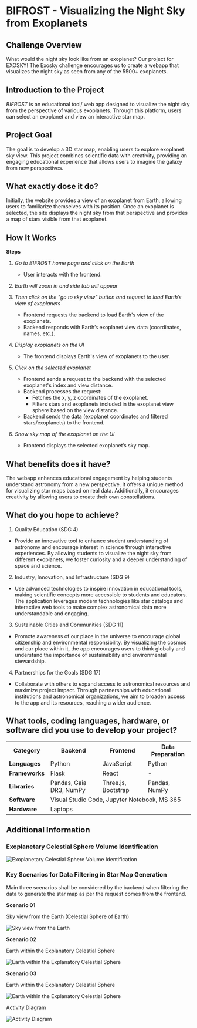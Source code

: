 # BIFROST - Visualizing the Night Sky from Exoplanets

## Challenge Overview
What would the night sky look like from an exoplanet? Our project for EXOSKY! The Exosky challenge encourages us to create a webapp that visualizes the night sky as seen from any of the 5500+ exoplanets.

## Introduction to the Project
*BIFROST* is an educational tool/ web app designed to visualize the night sky from the perspective of various exoplanets. Through this platform, users can select an exoplanet and view an interactive star map.

## Project Goal
The goal is to develop a 3D star map, enabling users to explore exoplanet sky view. This project combines scientific data with creativity, providing an engaging educational experience that allows users to imagine the galaxy from new perspectives.

## What exactly dose it do?
Initially, the website provides a view of an exoplanet from Earth, allowing users to familiarize themselves with its position. Once an exoplanet is selected, the site displays the night sky from that perspective and provides a map of stars visible from that exoplanet.

## How It Works

**Steps**

1. *Go to BIFROST home page and click on the Earth*
   - User interacts with the frontend.

2. *Earth will zoom in and side tab will appear*
   
2. *Then click on the "go to sky view" button and request to load Earth’s view of exoplanets*
   - Frontend requests the backend to load Earth's view of the exoplanets.
   - Backend responds with Earth’s exoplanet view data (coordinates, names, etc.).

3. *Display exoplanets on the UI*
   - The frontend displays Earth's view of exoplanets to the user.

4. *Click on the selected exoplanet*
   - Frontend sends a request to the backend with the selected exoplanet's index and view distance.
   - Backend processes the request:
     - Fetches the x, y, z coordinates of the exoplanet.
     - Filters stars and exoplanets included in the exoplanet view sphere based on the view distance.
   - Backend sends the data (exoplanet coordinates and filtered stars/exoplanets) to the frontend.

5. *Show sky map of the exoplanet on the UI*
   - Frontend displays the selected exoplanet’s sky map.

## What benefits does it have?
The webapp enhances educational engagement by helping students understand astronomy from a new perspective. It offers a unique method for visualizing star maps based on real data. Additionally, it encourages creativity by allowing users to create their own constellations.

## What do you hope to achieve?

1. Quality Education (SDG 4)
- Provide an innovative tool to enhance student understanding of astronomy and encourage interest in science through interactive experiences. By allowing students to visualize the night sky from different exoplanets, we foster curiosity and a deeper understanding of space and science.

2. Industry, Innovation, and Infrastructure (SDG 9)
- Use advanced technologies to inspire innovation in educational tools, making scientific concepts more accessible to students and educators. The application leverages modern technologies like star catalogs and interactive web tools to make complex astronomical data more understandable and engaging.

3. Sustainable Cities and Communities (SDG 11)
- Promote awareness of our place in the universe to encourage global citizenship and environmental responsibility. By visualizing the cosmos and our place within it, the app encourages users to think globally and understand the importance of sustainability and environmental stewardship.

4. Partnerships for the Goals (SDG 17)
- Collaborate with others to expand access to astronomical resources and maximize project impact. Through partnerships with educational institutions and astronomical organizations, we aim to broaden access to the app and its resources, reaching a wider audience.

## What tools, coding languages, hardware, or software did you use to develop your project?

<table>
  <tr>
    <th>Category</th>
    <th>Backend</th>
    <th>Frontend</th>
    <th>Data Preparation</th>
  </tr>
  <tr>
    <td><strong>Languages</strong></td>
    <td>Python</td>
    <td>JavaScript</td>
    <td>Python</td>
  </tr>
  <tr>
    <td><strong>Frameworks</strong></td>
    <td>Flask</td>
    <td>React</td>
    <td>-</td>
  </tr>
  <tr>
    <td><strong>Libraries</strong></td>
    <td>Pandas, Gaia DR3, NumPy</td>
    <td>Three.js, Bootstrap</td>
    <td>Pandas, NumPy</td>
  </tr>
  <tr>
    <td><strong>Software</strong></td>
    <td colspan="3">Visual Studio Code, Jupyter Notebook, MS 365</td>   
  </tr>
  <tr>
    <td><strong>Hardware</strong></td>
    <td colspan="3">Laptops</td>
  </tr>
</table>

## Additional Information

### Exoplanetary Celestial Sphere Volume Identification

![Exoplanetary Celestial Sphere Volume Identification](https://github.com/RashmikaDushan/GalaNor-ExoSky/blob/documentation/Images/Screenshot%202024-10-06%20084618.png)

### Key Scenarios for Data Filtering in Star Map Generation

Main three scenarios shall be considered by the backend when filtering the data to generate the star map as per the request comes from the frontend.

**Scenario 01**

Sky view from the Earth (Celestial Sphere of Earth)

![Sky view from the Earth](https://github.com/RashmikaDushan/GalaNor-ExoSky/blob/documentation/Images/Picture2.png)

**Scenario 02**

Earth within the Explanatory Celestial Sphere

![Earth within the Explanatory Celestial Sphere](https://github.com/RashmikaDushan/GalaNor-ExoSky/blob/documentation/Images/Picture3.png)

**Scenario 03**

Earth within the Explanatory Celestial Sphere

![Earth within the Explanatory Celestial Sphere](https://github.com/RashmikaDushan/GalaNor-ExoSky/blob/documentation/Images/Picture4.png)

Activity Diagram

![Activity Diagram](https://github.com/RashmikaDushan/GalaNor-ExoSky/blob/documentation/Images/Nasa%20Space%20Apps%20Challenge%203.png)
